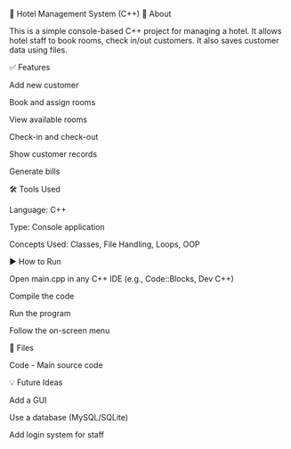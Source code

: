 🏨 Hotel Management System (C++)
📌 About

This is a simple console-based C++ project for managing a hotel. It allows hotel staff to book rooms, check in/out customers. It also saves customer data using files.

✅ Features

Add new customer

Book and assign rooms

View available rooms

Check-in and check-out

Show customer records

Generate bills

🛠 Tools Used

Language: C++

Type: Console application

Concepts Used: Classes, File Handling, Loops, OOP

▶️ How to Run

Open main.cpp in any C++ IDE (e.g., Code::Blocks, Dev C++)

Compile the code

Run the program

Follow the on-screen menu

📁 Files

Code - Main source code


💡 Future Ideas

Add a GUI

Use a database (MySQL/SQLite)

Add login system for staff
